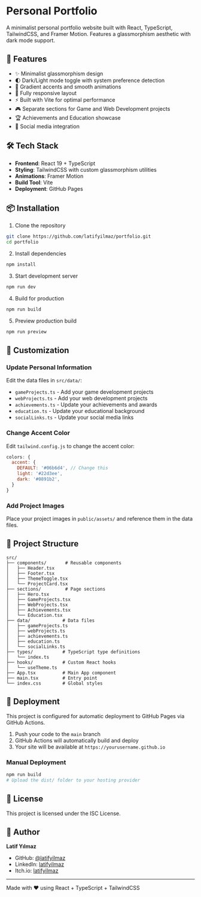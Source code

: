 # Personal Portfolio

A minimalist personal portfolio website built with React, TypeScript, TailwindCSS, and Framer Motion. Features a glassmorphism aesthetic with dark mode support.

## 🚀 Features

- ✨ Minimalist glassmorphism design
- 🌓 Dark/Light mode toggle with system preference detection
- 🎨 Gradient accents and smooth animations
- 📱 Fully responsive layout
- ⚡ Built with Vite for optimal performance
- 🎮 Separate sections for Game and Web Development projects
- 🏆 Achievements and Education showcase
- 🔗 Social media integration

## 🛠️ Tech Stack

- **Frontend**: React 19 + TypeScript
- **Styling**: TailwindCSS with custom glassmorphism utilities
- **Animations**: Framer Motion
- **Build Tool**: Vite
- **Deployment**: GitHub Pages

## 📦 Installation

1. Clone the repository
```bash
git clone https://github.com/latifyilmaz/portfolio.git
cd portfolio
```

2. Install dependencies
```bash
npm install
```

3. Start development server
```bash
npm run dev
```

4. Build for production
```bash
npm run build
```

5. Preview production build
```bash
npm run preview
```

## 🎨 Customization

### Update Personal Information

Edit the data files in `src/data/`:
- `gameProjects.ts` - Add your game development projects
- `webProjects.ts` - Add your web development projects
- `achievements.ts` - Update your achievements and awards
- `education.ts` - Update your educational background
- `socialLinks.ts` - Update your social media links

### Change Accent Color

Edit `tailwind.config.js` to change the accent color:
```js
colors: {
  accent: {
    DEFAULT: '#06b6d4', // Change this
    light: '#22d3ee',
    dark: '#0891b2',
  }
}
```

### Add Project Images

Place your project images in `public/assets/` and reference them in the data files.

## 📁 Project Structure

```
src/
├── components/       # Reusable components
│   ├── Header.tsx
│   ├── Footer.tsx
│   ├── ThemeToggle.tsx
│   └── ProjectCard.tsx
├── sections/         # Page sections
│   ├── Hero.tsx
│   ├── GameProjects.tsx
│   ├── WebProjects.tsx
│   ├── Achievements.tsx
│   └── Education.tsx
├── data/            # Data files
│   ├── gameProjects.ts
│   ├── webProjects.ts
│   ├── achievements.ts
│   ├── education.ts
│   └── socialLinks.ts
├── types/           # TypeScript type definitions
│   └── index.ts
├── hooks/           # Custom React hooks
│   └── useTheme.ts
├── App.tsx          # Main App component
├── main.tsx         # Entry point
└── index.css        # Global styles
```

## 🚀 Deployment

This project is configured for automatic deployment to GitHub Pages via GitHub Actions.

1. Push your code to the `main` branch
2. GitHub Actions will automatically build and deploy
3. Your site will be available at `https://yourusername.github.io`

### Manual Deployment

```bash
npm run build
# Upload the dist/ folder to your hosting provider
```

## 📄 License

This project is licensed under the ISC License.

## 👤 Author

**Latif Yılmaz**

- GitHub: [@latifyilmaz](https://github.com/latifyilmaz)
- LinkedIn: [latifyilmaz](https://linkedin.com/in/latifyilmaz)
- Itch.io: [latifyilmaz](https://latifyilmaz.itch.io)

---

Made with ❤️ using React + TypeScript + TailwindCSS
